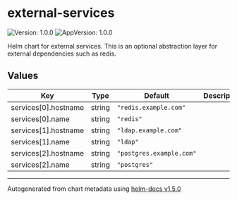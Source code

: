 # external-services

![Version: 1.0.0](https://img.shields.io/badge/Version-1.0.0-informational?style=flat-square) ![AppVersion: 1.0.0](https://img.shields.io/badge/AppVersion-1.0.0-informational?style=flat-square)

Helm chart for external services. This is an optional abstraction layer for external dependencies such as redis.

## Values

| Key | Type | Default | Description |
|-----|------|---------|-------------|
| services[0].hostname | string | `"redis.example.com"` |  |
| services[0].name | string | `"redis"` |  |
| services[1].hostname | string | `"ldap.example.com"` |  |
| services[1].name | string | `"ldap"` |  |
| services[2].hostname | string | `"postgres.example.com"` |  |
| services[2].name | string | `"postgres"` |  |

----------------------------------------------
Autogenerated from chart metadata using [helm-docs v1.5.0](https://github.com/norwoodj/helm-docs/releases/v1.5.0)
